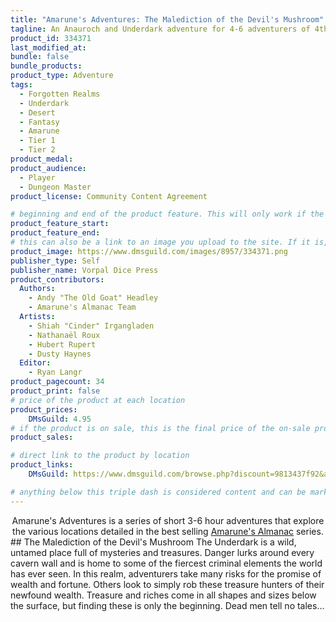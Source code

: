 ```yaml
---
title: "Amarune's Adventures: The Malediction of the Devil's Mushroom"
tagline: An Anauroch and Underdark adventure for 4-6 adventurers of 4th-6th level.
product_id: 334371
last_modified_at:
bundle: false
bundle_products:
product_type: Adventure
tags:
  - Forgotten Realms
  - Underdark
  - Desert
  - Fantasy
  - Amarune
  - Tier 1
  - Tier 2
product_medal: 
product_audience:
  - Player
  - Dungeon Master
product_license: Community Content Agreement

# beginning and end of the product feature. This will only work if the site is updated within several weeks of when the feature is supposed to happen. Making a new post counts as updating.
product_feature_start: 
product_feature_end: 
# this can also be a link to an image you upload to the site. If it is, it must start with a "/" or be a full link
product_image: https://www.dmsguild.com/images/8957/334371.png
publisher_type: Self
publisher_name: Vorpal Dice Press
product_contributors:
  Authors:
    - Andy "The Old Goat" Headley
    - Amarune's Almanac Team
  Artists:
    - Shiah "Cinder" Irgangladen
    - Nathanaël Roux
    - Hubert Rupert
    - Dusty Haynes
  Editor:
    - Ryan Langr
product_pagecount: 34
product_print: false
# price of the product at each location
product_prices:
    DMsGuild: 4.95
# if the product is on sale, this is the final price of the on-sale product for each location that it is on sale. The sales % will be calculated and displayed based on the difference between product_prices and product_sales
product_sales:

# direct link to the product by location
product_links:
    DMsGuild: https://www.dmsguild.com/browse.php?discount=9813437f92&affiliate_id=1713687

# anything below this triple dash is considered content and can be markup or html. It should be fully HTML compatible as long as your tags are formatted correctly.
---
```

<center>Amarune's Adventures is a series of short 3-6 hour adventures that explore the various locations detailed in the best selling <a href="#amarune#">Amarune's Almanac</a> series.</center>
## The Malediction of the Devil's Mushroom
The Underdark is a wild, untamed place full of mysteries and treasures. Danger lurks around every cavern wall and is home to some of the fiercest criminal elements the world has ever seen. In this realm, adventurers take many risks for the promise of wealth and fortune. Others look to simply rob these treasure hunters of their newfound wealth. Treasure and riches come in all shapes and sizes below the surface, but finding these is only the beginning. Dead men tell no tales…